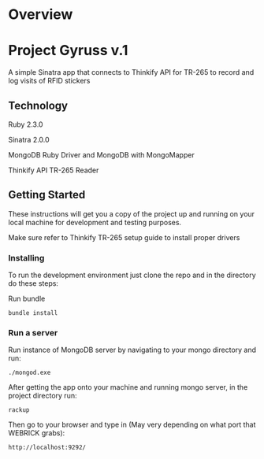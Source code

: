 # Overview

# Project Gyruss v.1

A simple Sinatra app that connects to Thinkify API for TR-265 to record and log visits of RFID stickers

## Technology

Ruby 2.3.0

Sinatra 2.0.0

MongoDB Ruby Driver and MongoDB with MongoMapper

Thinkify API TR-265 Reader

## Getting Started

These instructions will get you a copy of the project up and running on your local machine for development and testing purposes.

Make sure refer to Thinkify TR-265 setup guide to install proper drivers

### Installing

To run the development environment just clone the repo and in the directory do these steps:

Run bundle

```
bundle install
```

### Run a server

Run instance of MongoDB server by navigating to your mongo directory and run:

```
./mongod.exe
```

After getting the app onto your machine and running mongo server, in the project directory run:

```
rackup
```

Then go to your browser and type in (May very depending on what port that WEBRICK grabs):

```
http://localhost:9292/ 
```



